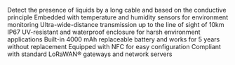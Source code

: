 Detect the presence of liquids by a long cable and based on the conductive principle
Embedded with temperature and humidity sensors for environment monitoring
Ultra-wide-distance transmission up to the line of sight of 10km
IP67 UV-resistant and waterproof enclosure for harsh environment applications
Built-in 4000 mAh replaceable battery and works for 5 years without replacement
Equipped with NFC for easy configuration
Compliant with standard LoRaWAN® gateways and network servers
